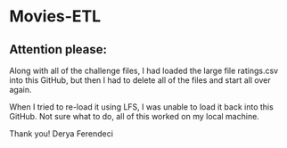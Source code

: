# Movies-ETL
## Attention please:

Along with all of the challenge files, I had loaded the large file ratings.csv into this GitHub, but then I had to delete all of the files and start all over again.

When I tried to re-load it using LFS, I was unable to load it back into this GitHub. Not sure what to do, all of this worked on my local machine.

Thank you!
Derya Ferendeci
